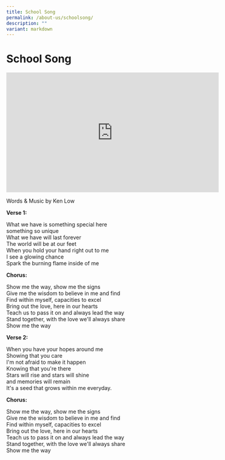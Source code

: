 ```yaml
---
title: School Song
permalink: /about-us/schoolsong/
description: ""
variant: markdown
---
```

<h1>School Song</h1>

<iframe width="560" height="315" src="https://www.youtube.com/embed/fwVODfq0tI8" title="YouTube video player" frameborder="0" allow="accelerometer; autoplay; clipboard-write; encrypted-media; gyroscope; picture-in-picture; web-share" allowfullscreen=""></iframe>

<p>Words &amp; Music by Ken Low</p>
	
<p><strong>Verse 1:</strong></p>
	
<div align="justify">What we have is something special here<br>
something so unique<br>
What we have will last forever<br>
The world will be at our feet<br>
When you hold your hand right out to me<br>
I see a glowing chance<br>
Spark the burning flame inside of me</div>
<p><strong>Chorus:</strong></p>
<div align="justify">Show me the way, show me the signs<br>
Give me the wisdom to believe in me and find<br>
Find within myself, capacities to excel<br>
Bring out the love, here in our hearts<br>
Teach us to pass it on and always lead the way<br>
Stand together, with the love we'll always share<br>
Show me the way</div>
	
<p><strong>Verse 2:</strong></p>
	
<div align="justify">When you have your hopes around me<br>
Showing that you care<br>
I'm not afraid to make it happen<br>
Knowing that you're there<br>
Stars will rise and stars will shine<br>
and memories will remain<br>
It's a seed that grows within me everyday.</div>
	
<p><strong>Chorus:</strong></p>

<div align="justify">Show me the way, show me the signs<br>
Give me the wisdom to believe in me and find<br>
Find within myself, capacities to excel<br>
Bring out the love, here in our hearts<br>
Teach us to pass it on and always lead the way<br>
Stand together, with the love we'll always share<br>
Show me the way
</div>